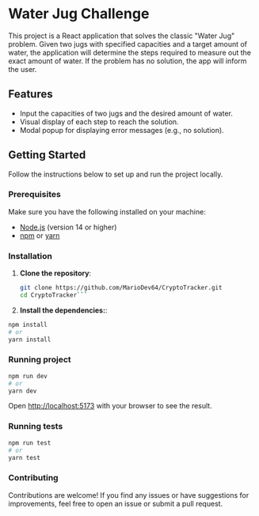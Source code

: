 # Water Jug Challenge

This project is a React application that solves the classic "Water Jug" problem. Given two jugs with specified capacities and a target amount of water, the application will determine the steps required to measure out the exact amount of water. If the problem has no solution, the app will inform the user.

## Features

- Input the capacities of two jugs and the desired amount of water.
- Visual display of each step to reach the solution.
- Modal popup for displaying error messages (e.g., no solution).

## Getting Started

Follow the instructions below to set up and run the project locally.

### Prerequisites

Make sure you have the following installed on your machine:

- [Node.js](https://nodejs.org/) (version 14 or higher)
- [npm](https://www.npmjs.com/) or [yarn](https://yarnpkg.com/)

### Installation

1. **Clone the repository**:

   ```bash
   git clone https://github.com/MarioDev64/CryptoTracker.git
   cd CryptoTracker```

2. **Install the dependencies:**:
  ```bash
  npm install
  # or
  yarn install
  ```

### Running project
  ```bash
  npm run dev
  # or
  yarn dev
  ```
    
Open [http://localhost:5173](http://localhost:5173) with your browser to see the result.

### Running tests
  ```bash
  npm run test
  # or
  yarn test
  ```

### Contributing
  Contributions are welcome! If you find any issues or have suggestions for improvements, feel free to open an issue or submit a pull request.
